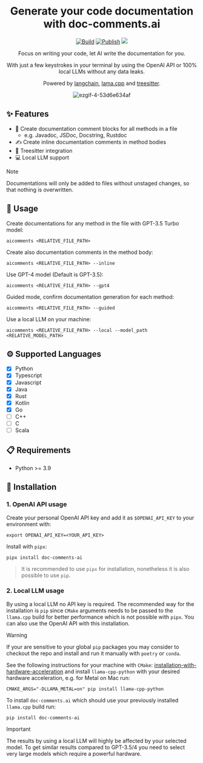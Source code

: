 <div align="center">

# Generate your code documentation with doc-comments.ai

[![Build](https://github.com/fynnfluegge/doc-comments.ai/actions/workflows/build.yaml/badge.svg)](https://github.com/fynnfluegge/doc-comments.ai/actions/workflows/build.yaml)
[![Publish](https://github.com/fynnfluegge/doc-comments.ai/actions/workflows/publish.yaml/badge.svg)](https://github.com/fynnfluegge/doc-comments.ai/actions/workflows/publish.yaml)
<img src="https://img.shields.io/badge/License-MIT-green.svg"/>
</a>
</div>

<div align="center">

Focus on writing your code, let AI write the documentation for you. 

With just a few keystrokes in your terminal by using the OpenAI API or 100% local LLMs without any data leaks.

Powered by [langchain](https://github.com/langchain-ai/langchain), [lama.cpp](https://github.com/ggerganov/llama.cpp) and [treesitter](https://github.com/tree-sitter/tree-sitter).

![ezgif-4-53d6e634af](https://github.com/fynnfluegge/doc-comments.ai/assets/16321871/8f2756cb-36f9-43c6-94b1-658b89b49786)

</div>


## ✨ Features
- 📝 Create documentation comment blocks for all methods in a file
  - e.g. Javadoc, JSDoc, Docstring, Rustdoc
- ✍️ Create inline documentation comments in method bodies
- 🌳 Treesitter integration
- 💻 Local LLM support

> [!NOTE]
> Documentations will only be added to files without unstaged changes, so that nothing is overwritten.

## 🚀 Usage
Create documentations for any method in the file with GPT-3.5 Turbo model:
```
aicomments <RELATIVE_FILE_PATH>
```
Create also documentation comments in the method body:
```
aicomments <RELATIVE_FILE_PATH> --inline
```
Use GPT-4 model (Default is GPT-3.5):
```
aicomments <RELATIVE_FILE_PATH> --gpt4
```
Guided mode, confirm documentation generation for each method:
```
aicomments <RELATIVE_FILE_PATH> --guided
```
Use a local LLM on your machine:
```
aicomments <RELATIVE_FILE_PATH> --local --model_path <RELATIVE_MODEL_PATH>
``` 

## ⚙️ Supported Languages
- [x] Python
- [x] Typescript
- [x] Javascript
- [x] Java
- [x] Rust
- [x] Kotlin
- [x] Go
- [ ] C++
- [ ] C
- [ ] Scala

## 📋 Requirements

- Python >= 3.9

## 🔧 Installation
### 1. OpenAI API usage
Create your personal OpenAI API key and add it as `$OPENAI_API_KEY` to your environment with:

```
export OPENAI_API_KEY=<YOUR_API_KEY>
```

Install with `pipx`:

```
pipx install doc-comments-ai
```

> It is recommended to use `pipx` for installation, nonetheless it is also possible to use `pip`.

### 2. Local LLM usage
By using a local LLM no API key is required. The recommended way for the installation is `pip` since `CMake` arguments needs to be passed to the `llama.cpp` build for better performance which is not possible with `pipx`.
You can also use the OpenAI API with this installation.

> [!WARNING]  
> If your are sensitive to your global `pip` packages you may consider to checkout the repo and install and run it manually with `poetry` or `conda`.

See the following instructions for your machine with `CMake`: [installation-with-hardware-acceleration](https://github.com/abetlen/llama-cpp-python#installation-with-hardware-acceleration)
and install `llama-cpp-python` with your desired hardware acceleration, e.g. for Metal on Mac run:
```
CMAKE_ARGS="-DLLAMA_METAL=on" pip install llama-cpp-python
```

To install `doc-comments.ai` which should use your previously installed `llama.cpp` build run:
```
pip install doc-comments-ai
```
> [!IMPORTANT]  
> The results by using a local LLM will highly be affected by your selected model. To get similar results compared to GPT-3.5/4 you need to select very large models which require a powerful hardware.
